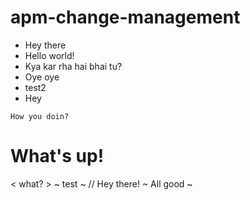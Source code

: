 # apm-change-management
* Hey there
* Hello world!
* Kya kar rha hai bhai tu?
* Oye oye
* test2
* Hey

`How you doin?`
# What's up!
< what? >
~ test ~
// Hey there!
~ All good ~
